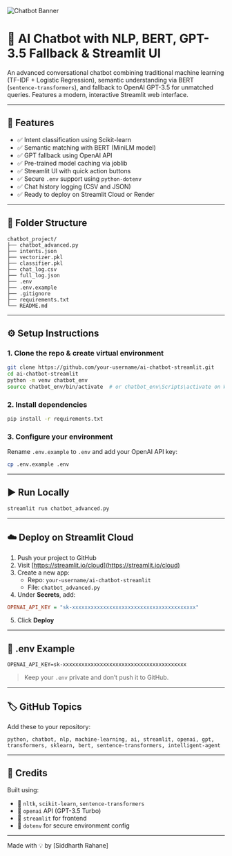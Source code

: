 ![Chatbot Banner](chatbot_banner.png)

# 🤖 AI Chatbot with NLP, BERT, GPT-3.5 Fallback & Streamlit UI

An advanced conversational chatbot combining traditional machine learning (TF-IDF + Logistic Regression), semantic understanding via BERT (`sentence-transformers`), and fallback to OpenAI GPT-3.5 for unmatched queries. Features a modern, interactive Streamlit web interface.

---

## 🚀 Features

- ✅ Intent classification using Scikit-learn
- ✅ Semantic matching with BERT (MiniLM model)
- ✅ GPT fallback using OpenAI API
- ✅ Pre-trained model caching via joblib
- ✅ Streamlit UI with quick action buttons
- ✅ Secure `.env` support using `python-dotenv`
- ✅ Chat history logging (CSV and JSON)
- ✅ Ready to deploy on Streamlit Cloud or Render

---

## 📁 Folder Structure

```
chatbot_project/
├── chatbot_advanced.py
├── intents.json
├── vectorizer.pkl
├── classifier.pkl
├── chat_log.csv
├── full_log.json
├── .env
├── .env.example
├── .gitignore
├── requirements.txt
└── README.md
```

---

## ⚙️ Setup Instructions

### 1. Clone the repo & create virtual environment
```bash
git clone https://github.com/your-username/ai-chatbot-streamlit.git
cd ai-chatbot-streamlit
python -m venv chatbot_env
source chatbot_env/bin/activate  # or chatbot_env\Scripts\activate on Windows
```

### 2. Install dependencies
```bash
pip install -r requirements.txt
```

### 3. Configure your environment
Rename `.env.example` to `.env` and add your OpenAI API key:
```bash
cp .env.example .env
```

---

## ▶️ Run Locally
```bash
streamlit run chatbot_advanced.py
```

---

## ☁️ Deploy on Streamlit Cloud

1. Push your project to GitHub
2. Visit [https://streamlit.io/cloud](https://streamlit.io/cloud)
3. Create a new app:
   - Repo: `your-username/ai-chatbot-streamlit`
   - File: `chatbot_advanced.py`
4. Under **Secrets**, add:
```ini
OPENAI_API_KEY = "sk-xxxxxxxxxxxxxxxxxxxxxxxxxxxxxxxxxxxxxxxx"
```
5. Click **Deploy**

---

## 🔐 .env Example

```
OPENAI_API_KEY=sk-xxxxxxxxxxxxxxxxxxxxxxxxxxxxxxxxxxxxxxxx
```

> Keep your `.env` private and don’t push it to GitHub.

---

## 🏷️ GitHub Topics

Add these to your repository:
```
python, chatbot, nlp, machine-learning, ai, streamlit, openai, gpt, transformers, sklearn, bert, sentence-transformers, intelligent-agent
```

---

## 🙌 Credits

Built using:
- 🧠 `nltk`, `scikit-learn`, `sentence-transformers`
- 🤖 `openai` API (GPT-3.5 Turbo)
- 🎨 `streamlit` for frontend
- 🔐 `dotenv` for secure environment config

---
Made with 💡 by [Siddharth Rahane]
